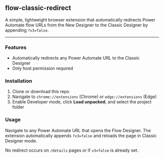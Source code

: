 ## flow-classic-redirect

A simple, lightweight browser extension that automatically redirects Power Automate flow URLs from the New Designer to the Classic Designer by appending `?v3=false`.

---

### Features

* Automatically redirects any Power Automate URL to the Classic Designer
* Only host permission required

### Installation

1. Clone or download this repo
2. Navigate to `chrome://extensions` (Chrome) or `edge://extensions` (Edge)
3. Enable Developer mode, click **Load unpacked**, and select the project folder

### Usage

Navigate to any Power Automate URL that opens the Flow Designer. The extension automatically appends `?v3=false` and reloads the page in Classic Designer mode.

No redirect occurs on `/details` pages or if `v3=false` is already set.